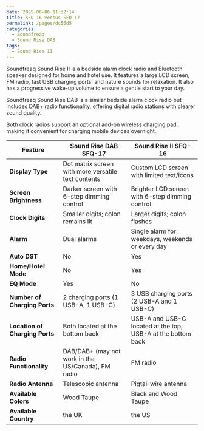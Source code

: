 ```yaml
---
date: 2025-06-06 11:32:14
title: SFQ-16 versus SFQ-17
permalink: /pages/dc56d5
categories:
  - Soundfreaq
  - Sound Rise DAB
tags:
  - Sound Rise II
---
```


Soundfreaq Sound Rise II is a bedside alarm clock radio and Bluetooth speaker designed for home and hotel use. It features a large LCD screen, FM radio, fast USB charging ports, and nature sounds for relaxation. It also has a progressive wake-up volume to ensure a gentle start to your day.

Soundfreaq Sound Rise DAB is a similar bedside alarm clock radio but includes DAB+ radio functionality, offering digital radio stations with clearer sound quality.

Both clock radios support an optional add-on wireless charging pad, making it convenient for charging mobile devices overnight.

<!-- more -->

| Feature                        | Sound Rise DAB SFQ-17                               | Sound Rise II SFQ-16                                         |
| ------------------------------ | --------------------------------------------------- | ------------------------------------------------------------ |
| **Display Type**               | Dot matrix screen with more versatile text contents | Custom LCD screen with limited text/icons                    |
| **Screen Brightness**          | Darker screen with 6-step dimming control           | Brighter LCD screen with 6-step dimming control              |
| **Clock Digits**               | Smaller digits; colon remains lit                   | Larger digits; colon flashes                                 |
| **Alarm**                      | Dual alarms                                         | Single alarm for weekdays, weekends or every day             |
| **Auto DST**                   | No                                                  | Yes                                                          |
| **Home/Hotel Mode**            | No                                                  | Yes                                                          |
| **EQ Mode**                    | Yes                                                 | No                                                           |
| **Number of Charging Ports**   | 2 charging ports (1 USB-A, 1 USB-C)                 | 3 USB charging ports (2 USB-A and 1 USB-C)                   |
| **Location of Charging Ports** | Both located at the bottom back                     | USB-A and USB-C located at the top, USB-A at the bottom back |
| **Radio Functionality**        | DAB/DAB+ (may not work in the US/Canada), FM radio  | FM radio                                                     |
| **Radio Antenna**              | Telescopic antenna                                  | Pigtail wire antenna                                         |
| **Available Colors**           | Wood Taupe                                          | Black and Wood Taupe                                         |
| **Available Country**          | the UK                                              | the US                                                       |
